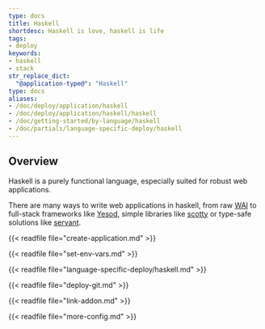 ```yaml
---
type: docs
title: Haskell
shortdesc: Haskell is love, haskell is life
tags:
- deploy
keywords:
- haskell
- stack
str_replace_dict:
  "@application-type@": "Haskell"
type: docs
aliases:
- /doc/deploy/application/haskell
- /doc/deploy/application/haskell/haskell
- /doc/getting-started/by-language/haskell
- /doc/partials/language-specific-deploy/haskell
---
```


## Overview

Haskell is a purely functional language, especially suited for robust web applications.

There are many ways to write web applications in haskell, from raw [WAI](https://hackage.haskell.org/package/wai) to full-stack frameworks like [Yesod](https://www.yesodweb.com/), simple libraries like [scotty](https://hackage.haskell.org/package/scotty) or type-safe solutions like [servant](https://haskell-servant.GitHub.io/).

{{< readfile file="create-application.md" >}}

{{< readfile file="set-env-vars.md" >}}

{{< readfile file="language-specific-deploy/haskell.md" >}}

{{< readfile file="deploy-git.md" >}}

{{< readfile file="link-addon.md" >}}

{{< readfile file="more-config.md" >}}

